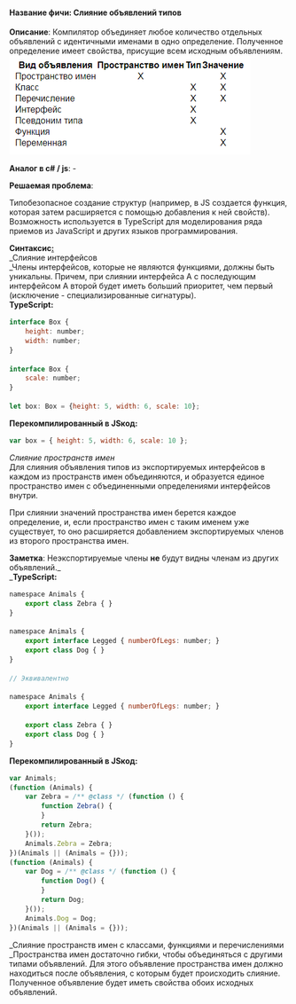 #### **Название фичи: Слияние объявлений типов**

**Описание**: Компилятор объединяет любое количество отдельных объявлений с идентичными именами в одно определение. Полученное определение имеет свойства, присущие всем исходным объявлениям.  
![](/assets/1.jpg)

**Аналог в c\# / js**: -

**Решаемая проблема**:

Типобезопасное  создание структур \(например, в JS создается функция, которая затем расширяется с помощью добавления к ней свойств\).  
Возможность используется в TypeScript для моделирования ряда приемов из JavaScript и других языков программирования.

**Синтаксис**[**:**](https://citifox.ru/event/adidas-dance-battle/)  
_Слияние интерфейсов        
_Члены интерфейсов, которые не являются функциями, должны быть уникальны. Причем, при слиянии интерфейса A с последующим интерфейсом A второй будет иметь больший приоритет, чем первый \(исключение - специализированные сигнатуры\).  
**TypeScript:**

```js
interface Box {
    height: number;
    width: number;
}

interface Box {
    scale: number;
}

let box: Box = {height: 5, width: 6, scale: 10};
```

**Перекомпилированный в JSкод:**

```js
var box = { height: 5, width: 6, scale: 10 };
```

_Слияние пространств имен_  
Для слияния объявления типов из экспортируемых интерфейсов в каждом из пространств имен объединяются, и образуется единое пространство имен с объединенными определениями интерфейсов внутри.

При слиянии значений пространства имен берется каждое определение, и, если пространство имен с таким именем уже существует, то оно расширяется добавлением экспортируемых членов из второго пространства имен.

**Заметка**:  Неэкспортируемые члены **не** будут видны членам из других объявлений._      
_**TypeScript:**

```js
namespace Animals {
    export class Zebra { }
}

namespace Animals {
    export interface Legged { numberOfLegs: number; }
    export class Dog { }
}

// Эквивалентно

namespace Animals {
    export interface Legged { numberOfLegs: number; }

    export class Zebra { }
    export class Dog { }
}
```

**Перекомпилированный в JSкод:**

```js
var Animals;
(function (Animals) {
    var Zebra = /** @class */ (function () {
        function Zebra() {
        }
        return Zebra;
    }());
    Animals.Zebra = Zebra;
})(Animals || (Animals = {}));
(function (Animals) {
    var Dog = /** @class */ (function () {
        function Dog() {
        }
        return Dog;
    }());
    Animals.Dog = Dog;
})(Animals || (Animals = {}));
```

_Слияние пространств имен с классами, функциями и перечислениями     
_Пространства имен достаточно гибки, чтобы объединяться с другими типами объявлений. Для этого объявление пространства имен должно находиться после объявления, с которым будет происходить слияние. Полученное объявление будет иметь свойства обоих исходных объявлений.

